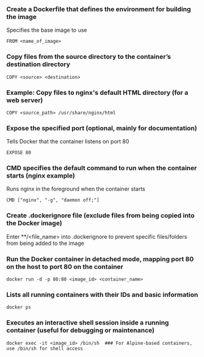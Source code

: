 ### Create a Dockerfile that defines the environment for building the image
Specifies the base image to use
```
FROM <name_of_image>
```
### Copy files from the source directory to the container’s destination directory
```
COPY <source> <destination>
```
### Example: Copy files to nginx's default HTML directory (for a web server)
```
COPY <source_path> /usr/share/nginx/html
```
### Expose the specified port (optional, mainly for documentation)
Tells Docker that the container listens on port 80  
```
EXPOSE 80
```
### CMD specifies the default command to run when the container starts (nginx example)
Runs nginx in the foreground when the container starts
```
CMD ["nginx", "-g", "daemon off;"]
```

### Create .dockerignore file (exclude files from being copied into the Docker image)
Enter **/<file_name> into .dockerignore to prevent specific files/folders from being added to the image  

### Run the Docker container in detached mode, mapping port 80 on the host to port 80 on the container
```
docker run -d -p 80:80 <image_id> <container_name>
```
### Lists all running containers with their IDs and basic information
```
docker ps
```
### Executes an interactive shell session inside a running container (useful for debugging or maintenance)
```
docker exec -it <image_id> /bin/sh  ### For Alpine-based containers, use /bin/sh for shell access
```
